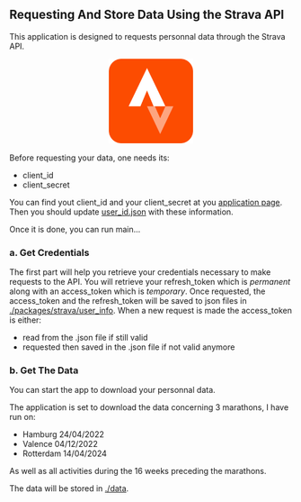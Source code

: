 ## Requesting And Store Data Using the Strava API

This application is designed to requests personnal data through the Strava API.

<p align="center">
  <img src="images/strava.png?raw=true" width="150">
</p>

Before requesting your data, one needs its:
 - client_id
 - client_secret

You can find yout client_id and your client_secret at you [application page](https://www.strava.com/settings/api). Then you should update 
[user_id.json](https://github.com/NicoMrs/Strava/tree/main/packages/strava/user_info) with these information.

Once it is done, you can run main... 

### a. Get Credentials
The first part will help you retrieve your credentials necessary to make requests to the API. You will retrieve your refresh_token which is *permanent* 
along with an access_token which is *temporary*. Once requested, the access_token and the refresh_token will be saved to json files in [./packages/strava/user_info](https://github.com/NicoMrs/StravaProject/tree/main/packages/strava/user_info). 
When a new request is made the access_token is either:
- read from the .json file if still valid 
- requested then saved in the .json file if not valid anymore


### b. Get The Data
You can start the app to download your personnal data. 

The application is set to download the data concerning 3 marathons, I have run on:
- Hamburg 	24/04/2022
- Valence 	04/12/2022
- Rotterdam 	14/04/2024

As well as all activities during the 16 weeks preceding the marathons. 

The data will be stored in [./data](https://github.com/NicoMrs/StravaProject/tree/main/data).